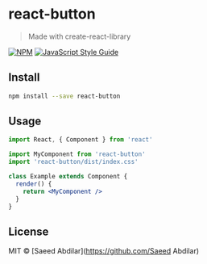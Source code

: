 # react-button

> Made with create-react-library

[![NPM](https://img.shields.io/npm/v/react-button.svg)](https://www.npmjs.com/package/react-button) [![JavaScript Style Guide](https://img.shields.io/badge/code_style-standard-brightgreen.svg)](https://standardjs.com)

## Install

```bash
npm install --save react-button
```

## Usage

```jsx
import React, { Component } from 'react'

import MyComponent from 'react-button'
import 'react-button/dist/index.css'

class Example extends Component {
  render() {
    return <MyComponent />
  }
}
```

## License

MIT © [Saeed Abdilar](https://github.com/Saeed Abdilar)
